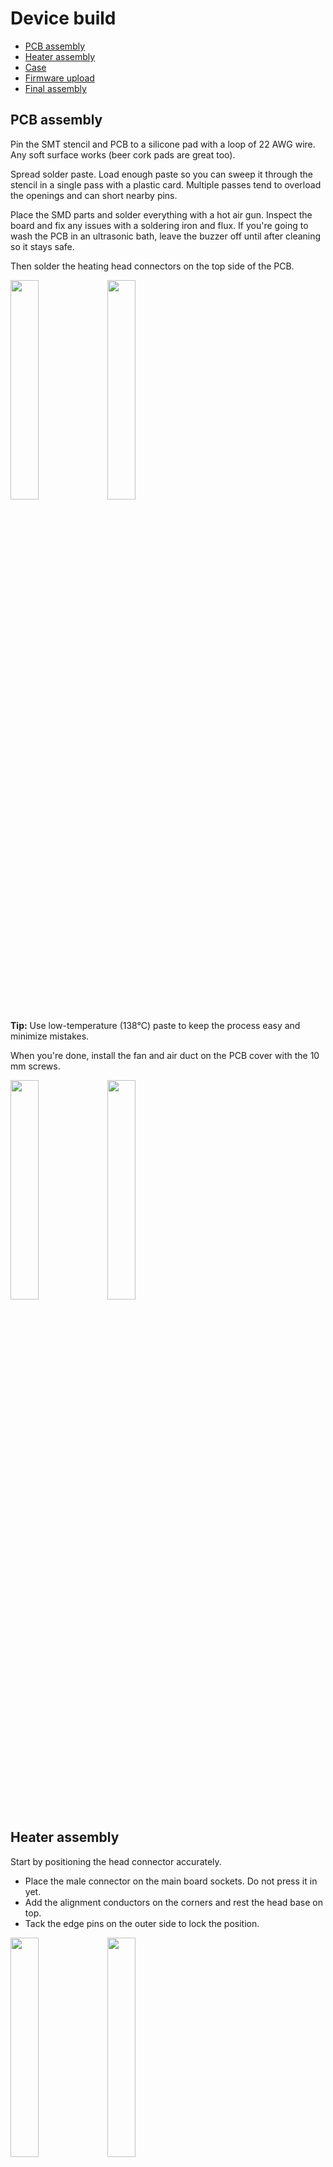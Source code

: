Device build <!-- omit in toc -->
============

- [PCB assembly](#pcb-assembly)
- [Heater assembly](#heater-assembly)
- [Case](#case)
- [Firmware upload](#firmware-upload)
- [Final assembly](#final-assembly)


## PCB assembly

Pin the SMT stencil and PCB to a silicone pad with a loop of 22 AWG wire. Any
soft surface works (beer cork pads are great too).

Spread solder paste. Load enough paste so you can sweep it through the stencil
in a single pass with a plastic card. Multiple passes tend to overload the
openings and can short nearby pins.

Place the SMD parts and solder everything with a hot air gun. Inspect the board
and fix any issues with a soldering iron and flux. If you're going to wash the
PCB in an ultrasonic bath, leave the buzzer off until after cleaning so it
stays safe.

Then solder the heating head connectors on the top side of the PCB.

<img src="./images/pcb_main_bottom.jpg" width="30%"> <img src="./images/pcb_main_top.jpg" width="30%">

**Tip:** Use low-temperature (138°C) paste to keep the process easy and minimize
mistakes.

When you're done, install the fan and air duct on the PCB cover with the 10 mm
screws.

<img src="./images/pcb_cover_bottom.jpg" width="30%"> <img src="./images/pcb_cover_top.jpg" width="30%">


## Heater assembly

Start by positioning the head connector accurately.

- Place the male connector on the main board sockets. Do not press it in yet.
- Add the alignment conductors on the corners and rest the head base on top.
- Tack the edge pins on the outer side to lock the position.

<img src="./images/head_base_connector1.jpg" width="30%"> <img src="./images/head_base_connector2.jpg" width="30%">

Remove the head base, populate the remaining components, and solder them. Short
the RTD pins to enable the TCR-based temperature sensor.

<img src="./images/head_base_bottom.jpg" width="30%">

Continue with the hotplate. Countersink the screw heads with a zero-flute
countersink.

TBD details

TBD image

Then install the rest of the hotplate components.

- Use 0.5 mm copper wire for the power lines.
- Use RoHS 217°C paste; that is important.
- Tin the wire first, then solder it to the hotplate.
- Use a large iron tip at 350°C so there is enough heat.
- Clean the flux with IPA.
- Install the corner screws with spring washers.

<img src="./images/head_hotplate_bottom.jpg" width="30%">

Prepare the foil reflector layer.

- Cut the foil from a baking tray, using the conductor as a template.
- Trim the outline and center opening with a knife.
- Tape the foil in place and press the corner holes with a screw. As the foil
  folds inward, keep the screw in the hole and scrub the edge back and forth—
  the threads shave the excess cleanly.

<img src="./images/head_foil.jpg" width="30%">

Install the foil and frame on the hotplate.

- Use spacers to set a 12 mm gap between the heater top and the reflector.
- For each corner, insert the spacer, snug the top nut first, then tighten
  the bottom nut (spring lock washers go underneath).

<img src="./images/head_reflector.jpg" width="30%"> <img src="./images/head_reflector_spacer.jpg" width="30%">

Attach the hotplate base.

- Install the 4 mm insert nuts with the 3 mm screws in the heating head base.
- Solder the hotplate power wires with LTS paste.
- Clean the flux with IPA.

<img src="./images/head_assembled.jpg" width="30%">


## Case

Install the magnets and insert nuts in the case. For ordinary plastics a CA gel
can work, but PA-12 nylon needs a dedicated PA adhesive. Do not rely on general
purpose glues; they will not bond well.

- Check the glue datasheet: it must be rated for PA/Nylon (low energy
  surfaces).
- Because we bond metal to plastic, the glue should stay slightly flexible. MMA
  adhesives work best.
- In the worst case you can try a slow epoxy (not recommended). Avoid
  "metal-filled" epoxies; they are too rigid and can crack after temperature
  changes.

Prep the parts before bonding:

- Degrease the magnets and stack them so their orientation stays consistent.
- Thread screws into the insert nuts to protect the threads and make handling
  easier.
- Make sure the nuts slide fully into the tray holes without force.
- Check the magnet height. Trim the support pins if needed.

For ordinary plastics, epoxy is still the safest choice, although CA usually
holds. If it fails later, you can always re-bond with epoxy.

- Apply glue to each insert nut and press it into the holes.
- One by one, apply enough epoxy to each tray corner, place the magnet, and use
  the printed clamp until the glue hardens.
- Reverse the magnet stack and repeat for the cap, double-checking the
  orientation.

<img src="./images/case_glued_tray.jpg" width="30%"> <img src="./images/case_glued_cap.jpg" width="30%">

Stick the pads to the tray bottom.

TBD. Tray bottom image


## Firmware upload

1. Install [VS Code](https://code.visualstudio.com/).
2. Clone this repo or download the zip archive and unpack it anywhere.
3. Open the `firmware/` folder. When VS Code prompts you to install extensions,
   accept everything so PlatformIO and the dependencies are installed.
4. Connect a USB cable to the internal debug connector (next to the LED/button).
5. In VS Code open the PlatformIO tab (left sidebar), then run
   `PROJECT TASKS` -> `main` -> `General` -> `Upload`. Wait for the build to
   finish; it can take a while. The device beeps when the upload completes.

<img src="./images/platformio_fw_upload.png" width="60%" alt="VSCode upload firmware">

Now assemble everything and move on to calibration.


## Final assembly

Drop the button into the tray, then mount the main board and board cover with
the 6 mm screws.

<img src="./images/table_base.jpg" width="30%">

Then insert the head and you're ready to go!

<img src="./images/table_opened.jpg" width="30%"> <img src="./images/table_closed.jpg" width="30%">
